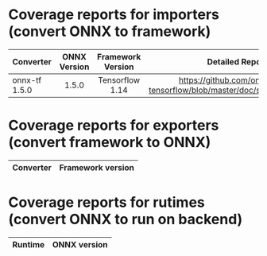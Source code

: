 <!--- SPDX-License-Identifier: Apache-2.0 -->

# Coverage reports for importers (convert ONNX to framework)
| Converter     | ONNX Version  | Framework Version | Detailed Report |
| -------------- |:------------------:|:------------------:|:------------:|
|onnx-tf 1.5.0|1.5.0|Tensorflow 1.14|https://github.com/onnx/onnx-tensorflow/blob/master/doc/support_status.md|

# Coverage reports for exporters (convert framework to ONNX)
| Converter      | Framework version |
| -------------- |:------------------:|

# Coverage reports for rutimes (convert ONNX to run on backend)
| Runtime      | ONNX version |
| -------------- |:------------------:|

